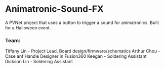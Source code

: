 # Animatronic-Sound-FX
A PVNet project that uses a button to trigger a sound for animatronics. Built for a Halloween event.


### Team:
Tiffany Lin - Project Lead, Board design/firmware/schematics
Arthur Chou - Case anf Handle Designer in Fusion360
Keegan - Soldering Assistant
Dickson Lin - Soldering Assistant
